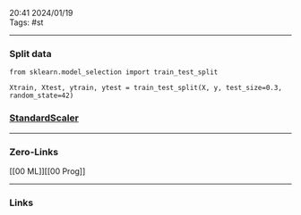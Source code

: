 20:41     2024/01/19    
Tags: #st 
____
### Split data
```
from sklearn.model_selection import train_test_split

Xtrain, Xtest, ytrain, ytest = train_test_split(X, y, test_size=0.3, random_state=42)

```
### [StandardScaler](https://scikit-learn.org/stable/modules/generated/sklearn.preprocessing.StandardScaler.html)



____
### Zero-Links
[[00 ML]][[00 Prog]]
____
### Links